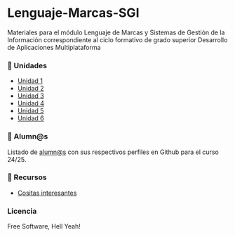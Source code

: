 # Lenguaje-Marcas-SGI

Materiales para el módulo Lenguaje de Marcas y Sistemas de Gestión de la Información correspondiente al ciclo formativo de grado superior Desarrollo de Aplicaciones Multiplataforma

### :blue_book: Unidades

* [Unidad 1](Unidad01)
* [Unidad 2](Unidad02)
* [Unidad 3](Unidad03)
* [Unidad 4](Unidad04)
* [Unidad 5](Unidad05)
* [Unidad 6](Unidad06)

### :space_invader: Alumn@s

Listado de [alumn@s](queridos-alumnos.md) con sus respectivos perfiles en Github para el curso 24/25.

### :link: Recursos

* [Cositas interesantes](cositas.md)

### Licencia

Free Software, Hell Yeah!
